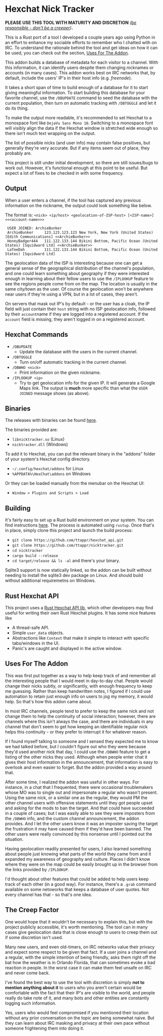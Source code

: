 
# Hexchat Nick Tracker

**PLEASE USE THIS TOOL WITH MATURITY AND DISCRETION**
*([be responsible - don't be a creeper](#the-creep-factor))***.**

This is a Rust port of a tool I developed a couple years ago using Python in
an effort to enhance my sociable efforts to remember who I chatted with
on IRC. To understand the rationale behind the tool and get ideas on how it
can be used, you can check out the section, 
[Uses For The Addon](#uses-for-the-addon).

This addon builds a database of metadata for each visitor to a channel. With 
this information, it can identify users despite them changing nicknames or
accounts (in many cases). This addon works best on IRC networks that, by 
default, include the users' IP's in their host info (e.g. *freenode*).

It takes a short span of time to build enough of a database for it to start
giving meaningful information. To start building this database for your
favorite channel, use the `/DBUPDATE` command to seed the database with the
current population, then turn on automatic tracking with `/DBTOGGLE` and let
it do its thing.

To make the output more readable, it's recommended to set Hexchat to a
monospace font like `DejaVu Sans Mono 10`. Switching to a monospace font will
visibly align the data if the Hexchat window is stretched wide enough so 
there isn't much text wrapping on the output.

The list of possible nicks (and user info) may contain false positives, but
generally they're very accurate. But if any items seem out of place, they 
probably are.

This project is still under initial development, so there are still issues/bugs
to work out. However, it's functional enough at this point to be useful. But
expect a lot of fixes to be checked in with some frequency.

## Output

When a user enters a channel, if the tool has captured any previous information
on the nickname, the output could look something like below. 

The format is: `<nick> <ip/host> <geolocation-of-ISP-host> [<ISP-name>] <<<account-name>>>`

```
 USER JOINED: ArchieBunker
 ArchieBunker     123.123.123.123 New York, New York (United States) [Edith Communications] <<ArchieBunker>>
 HoneyBadger444   111.122.133.144 Bikini Bottom, Pacific Ocean (United States) [Squidward Ltd] <<ArchieBunker>>
 LaTeeDah         111.122.133.144 Bikini Bottom, Pacific Ocean (United States) [Squidward Ltd]
```

The geolocation data of the ISP is interesting because one can get a
general sense of the geographical distribution of the channel's population,
and one could learn something about geography if they were interested enough
in learning about their fellow users to use the `/IPLOOKUP` feature to see the
regions people come from on the map. The location is usually in the same
city/town as the user. Of course the geolocation won't be anywhere near users
if they're using a VPN, but in a lot of cases, they aren't.

On servers that mask out IP's by default - or the user has a cloak, the IP 
field will just contain their `host` string with no ISP geolocation info, 
followed by their `account`name if they are logged into a registered account.
If the `account` field is missing, they aren't logged in on a registered
account.

## Hexchat Commands
* `/DBUPDATE` 
    * Update the database with the users in the current channel.
* `/DBTOGGLE`
    * Turn on/off automatic tracking in the current channel.
* `/DBWHO <nick>`
    * Print information on the given nickname.
* `/IPLOOKUP <ip>` 
    * Try to get geolocation info for the given IP. It will generate a Google
      Maps link. The output is **much** more specific than what the 
      `USER JOINED` message shows (as above).
      
## Binaries
The releases with binaries can be found [here](https://github.com/ttappr/nicktracker/releases).

The binaries provided are:
* `libnicktracker.so`    (Linux)
* `nicktracker.dll`      (Windows)

To add it to Hexchat, you can put the relevant binary in the "addons" 
folder of your system's Hexchat config directory.
* `~/.config/hexchat/addons` for Linux
* `%APPDATA%\HexChat\addons` on Windows

Or they can be loaded manually from the menubar on the Hexchat UI:
* `Window > Plugins and Scripts > Load`

## Building
It's fairly easy to set up a Rust build environment on your system. You can find
instructions [here](https://www.rust-lang.org/learn/get-started). The process
is automated using `rustup`. Once that's in place, simply clone this project 
and launch the build process:

* `git clone https://github.com/ttappr/hexchat_api.git`
* `git clone https://github.com/ttappr/nicktracker.git`
* `cd nicktracker`
* `cargo build --release`
* `cd target/release && ls -al` and there's your binary.

Sqlite3 support is now statically linked, so the addon can be built without
needing to install the sqlite3 dev package on Linux. And should build without
additional requiremetns on Windows.

## Rust Hexchat API
This project uses a 
[Rust Hexchat API lib](https://github.com/ttappr/hexchat_api), 
which other developers may find useful for writing their own Rust Hexchat 
plugins. It has some nice features like
* A thread-safe API.
* Simple `user_data` objects.
* Abstractions like `Context` that make it simple to interact with specific 
  tabs/windows in the UI.
* Panic's are caught and displayed in the active window.

## Uses For The Addon

This was first put together as a way to help keep track of and remember all the
interesting people that I would meet in day-to-day chat. People would change
their nicks subtly, or significantly, with enough frequency to keep me guessing.
Rather than keep handwritten notes, I figured if I could use automation to 
retain just enough info on users to jog my memory, it would help. So that's how 
this addon came about.

In most IRC channels, people tend to prefer to keep the same nick and not
change them to help the continuity of social interaction; however, there are
channels where this isn't always the case, and there are individuals in any
channel that don't seem to get how keeping an identifiable regular nick helps
this continuity - or they prefer to interrupt it for whatever reason.

If I found myself talking to someone and I sensed they expected me to know
we had talked before, but I couldn't figure out who they were because they'd 
used another nick that day, I could use the `/DBWHO` feature to get a listing
of the other nicks they used. Although when people enter chat it gives their
host information in the announcement, that information is easy to overlook
and even easier to forget. But the addon provided a way around that.

After some time, I realized the addon was useful in other ways. For instance, in 
a chat that I frequented, there were occasional troublemakers whose MO was to 
single out and impersonate a regular who wasn't present. Using the same nick, 
or a similar one as the regular, they would PM the other channel users with 
offensive statements until they got people upset and asking for the mods to ban
the target. And that could have succeeded in a couple of cases; but I was easily 
able to see they were imposters from the `/DBWHO` info, and the custom channel 
announcement, the addon provides. And I let the other users know it was an 
imposter saving the target the frustration it may have caused them if they'd 
have been banned. The other users were really convinced by this nonsense until
I pointed out the situation.

Having geolocation readily presented for users, I also learned something about 
people just knowing what parts of the world they came from and it expanded my 
awareness of geography and culture. Places I didn't know where they were on 
the map could be easily brought up in the browser from the links provided by
`/IPLOOKUP`.

I'd thought about other features that could be added to help users keep track
of each other (in a good way). For instance, there's a `.grab` command available
on some netoworks that keeps a database of user quotes. Not every channel has
that - so that's one idea. 

## The Creep Factor

One would hope that it wouldn't be necessary to explain this, but with the 
project publicly accessible, it's worth mentioning. The tool can in many
cases give geolocation data that is close enough to users to creep them out
if some discretion isn't used.

Many new users, and even old-timers, on IRC networks value their privacy and
expect some respect to be given that fact. If a user joins a channel and 
a regular, with the simple intention of being friendly, asks them right off the
bat how the weather is in Orlando Florida, that can sometimes evoke a bad
reaction in people. In the worst case it can make them feel unsafe on
IRC and never come back.

I've found the best way to use the tool with discretion is simply **not to 
mention anything about it** to users who you aren't certain would be comfortable
with the fact that their IP's are visible to the world, and people really do take
note of it, and many bots and other entities are constantly logging such 
information.

Yes, users who would feel compromised if you mentioned their location without
any prior conversation on the topic are being somewhat naive. But they can learn
about IRC masking and privacy at their own pace without someone frightening them 
into doing it.






